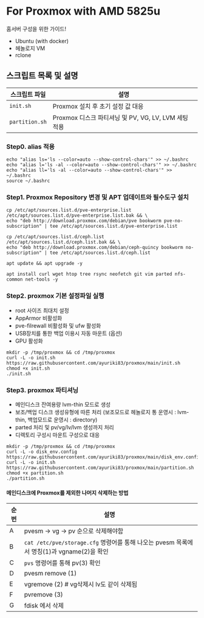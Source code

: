 # For Proxmox with AMD 5825u

홈서버 구성을 위한 가이드!
- Ubuntu (with docker)
- 헤놀로지 VM
- rclone

## 스크립트 목록 및 설명

| 스크립트 파일 | 설명 |
| --- | --- |
| `init.sh` | Proxmox 설치 후 초기 설정 값 대응 |
| `partition.sh` | Proxmox 디스크 파티셔닝 및 PV, VG, LV, LVM 세팅 적용 |

### Step0. alias 적용
```
echo "alias ls='ls --color=auto --show-control-chars'" >> ~/.bashrc
echo "alias l='ls -al --color=auto --show-control-chars'" >> ~/.bashrc
echo "alias ll='ls -al --color=auto --show-control-chars'" >> ~/.bashrc
source ~/.bashrc
```

### Step1. Proxmox Repository 변경 및 APT 업데이트와 필수도구 설치
```
cp /etc/apt/sources.list.d/pve-enterprise.list /etc/apt/sources.list.d/pve-enterprise.list.bak && \
echo "deb http://download.proxmox.com/debian/pve bookworm pve-no-subscription" | tee /etc/apt/sources.list.d/pve-enterprise.list
```
```
cp /etc/apt/sources.list.d/ceph.list /etc/apt/sources.list.d/ceph.list.bak && \
echo "deb http://download.proxmox.com/debian/ceph-quincy bookworm no-subscription" | tee /etc/apt/sources.list.d/ceph.list
```
```
apt update && apt upgrade -y
```
```
apt install curl wget htop tree rsync neofetch git vim parted nfs-common net-tools -y
```

### Step2. proxmox 기본 설정파일 실행
- root 사이즈 최대치 설정
- AppArmor 비활성화
- pve-filrewall 비활성화 및 ufw 활성화
- USB장치를 통한 백업 이용시 자동 마운트 (옵션)
- GPU 활성화
```
mkdir -p /tmp/proxmox && cd /tmp/proxmox
curl -L -o init.sh https://raw.githubusercontent.com/ayuriki83/proxmox/main/init.sh
chmod +x init.sh
./init.sh
```

### Step3. proxmox 파티셔닝
- 메인디스크 잔여용량 lvm-thin 모드로 생성
- 보조/백업 디스크 생성유형에 따른 처리 (보조모드로 헤놀로지 통 운영시 : lvm-thin, 백업모드로 운영시 : directory)
- parted 처리 및 pv/vg/lv/lvm 생성까지 처리
- 디렉토리 구성시 마운트 구성으로 대응
```
mkdir -p /tmp/proxmox && cd /tmp/proxmox
curl -L -o disk_env.config https://raw.githubusercontent.com/ayuriki83/proxmox/main/disk_env.config
curl -L -o init.sh https://raw.githubusercontent.com/ayuriki83/proxmox/main/partition.sh
chmod +x partition.sh
./partition.sh
```

#### 메인디스크에 Proxmox를 제외한 나머지 삭제하는 방법
| 순번 | 설명 |
| --- | --- |
| A | pvesm -> vg -> pv 순으로 삭제해야함 |
| B | `cat /etc/pve/storage.cfg` 명령어를 통해 나오는 pvesm 목록에서 명칭(1)과 vgname(2)을 확인 |
| C | `pvs` 명령어를 통해 pv(3) 확인 |
| D | pvesm remove (1) |
| E | vgremove (2)    # vg삭제시 lv도 같이 삭제됨 |
| F | pvremove (3) |
| G | fdisk 에서 삭제 |
